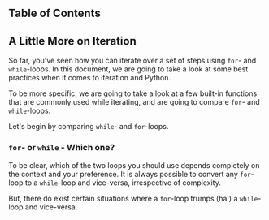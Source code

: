 ## Table of Contents

## A Little More on Iteration

So far, you've seen how you can iterate over a set of steps using `for`- and `while`-loops. In this document, we are going to take a look at some best practices when it comes to iteration and Python.

To be more specific, we are going to take a look at a few built-in functions that are commonly used while iterating, and are going to compare `for`- and `while`-loops.

Let's begin by comparing `while`- and `for`-loops.

### `for`- or `while` - Which one?

To be clear, which of the two loops you should use depends completely on the context and your preference. It is always possible to convert any `for`-loop to a `while`-loop and vice-versa, irrespective of complexity.

But, there do exist certain situations where a `for`-loop trumps (ha!) a `while`-loop and vice-versa. 
